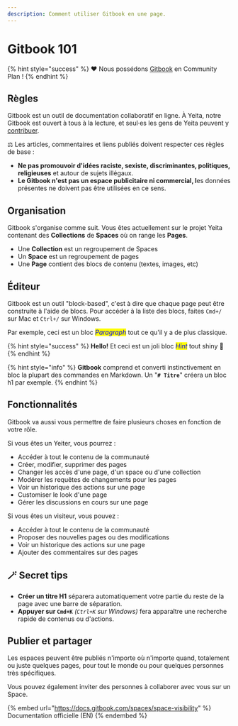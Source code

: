 ```yaml
---
description: Comment utiliser Gitbook en une page.
---
```


# Gitbook 101

{% hint style="success" %}
❤️ Nous possédons [Gitbook](https://www.gitbook.com/) en Community Plan !&#x20;
{% endhint %}

## Règles

Gitbook est un outil de documentation collaboratif en ligne. À Yeita, notre Gitbook est ouvert à tous à la lecture, et seul·es les gens de Yeita peuvent y [contribuer](../les-bases/live-edit-and-locked-edits.md).

⚖️ Les articles, commentaires et liens publiés doivent respecter ces règles de base :&#x20;

* **Ne pas promouvoir d'idées raciste, sexiste, discriminantes, politiques, religieuses** et autour de sujets illégaux.
* **Le Gitbook n'est pas un espace publicitaire ni commercial, l**es données présentes ne doivent pas être utilisées en ce sens.&#x20;

## Organisation

Gitbook s'organise comme suit. Vous êtes actuellement sur le projet Yeita contenant des **Collections** de **Spaces** où on range les **Pages**.

* Une **Collection** est un regroupement de Spaces
* Un **Space** est un regroupement de pages
* Une **Page** contient des blocs de contenu (textes, images, etc)

## Éditeur

Gitbook est un outil "block-based", c'est à dire que chaque page peut être construite à l'aide de blocs. Pour accéder à la liste des blocs, faites `Cmd+/` sur Mac et `Ctrl+/` sur Windows.

Par exemple, ceci est un bloc _<mark style="color:blue;">Paragraph</mark>_ tout ce qu'il y a de plus classique.

{% hint style="success" %}
**Hello!** Et ceci est un joli bloc _<mark style="color:blue;">Hint</mark>_ tout shiny 💅
{% endhint %}

{% hint style="info" %}
**Gitbook** comprend et converti instinctivement en bloc la plupart des commandes en Markdown. Un "**`# Titre`**" créera un bloc h1 par exemple.
{% endhint %}

## Fonctionnalités

Gitbook va aussi vous permettre de faire plusieurs choses en fonction de votre rôle.&#x20;

Si vous êtes un Yeiter, vous pourrez :&#x20;

* Accéder à tout le contenu de la communauté
* Créer, modifier, supprimer des pages
* Changer les accès d'une page, d'un space ou d'une collection
* Modérer les requêtes de changements pour les pages
* Voir un historique des actions sur une page
* Customiser le look d'une page&#x20;
* Gérer les discussions en cours sur une page

Si vous êtes un visiteur, vous pouvez : &#x20;

* Accéder à tout le contenu de la communauté
* Proposer des nouvelles pages ou des modifications
* Voir un historique des actions sur une page
* Ajouter des commentaires sur des pages

## 🪄 Secret tips

* **Créer un titre H1** séparera automatiquement votre partie du reste de la page avec une barre de séparation.
* **Appuyer sur `Cmd+K`** _(`Ctrl+K` sur Windows)_ fera apparaître une recherche rapide de contenus ou d'actions.

## Publier et partager

Les espaces peuvent être publiés n'importe où n'importe quand, totalement ou juste quelques pages, pour tout le monde ou pour quelques personnes très spécifiques.&#x20;

Vous pouvez également inviter des personnes à collaborer avec vous sur un Space.

{% embed url="https://docs.gitbook.com/spaces/space-visibility" %}
Documentation officielle (EN)
{% endembed %}
